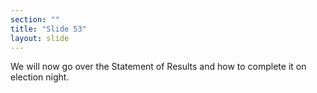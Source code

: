 ```yaml
---
section: ""
title: "Slide 53"
layout: slide
---
```


We will now go over the Statement of Results and how to complete it on election night.